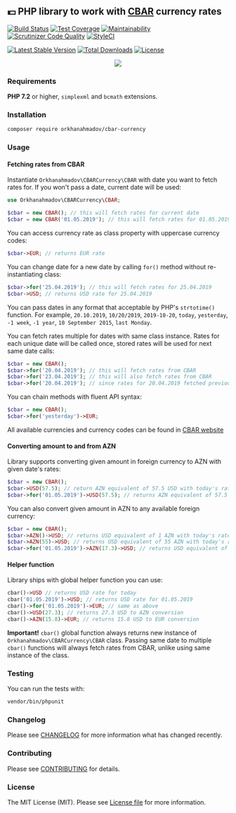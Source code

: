 ## :dollar: PHP library to work with [CBAR](https://www.cbar.az/home?language=en) currency rates

[![Build Status](https://travis-ci.org/orkhanahmadov/cbar-currency.svg?branch=master)](https://travis-ci.org/orkhanahmadov/cbar-currency)
[![Test Coverage](https://api.codeclimate.com/v1/badges/d5cf2c42b3f6febb6a29/test_coverage)](https://codeclimate.com/github/orkhanahmadov/cbar-currency/test_coverage)
[![Maintainability](https://api.codeclimate.com/v1/badges/d5cf2c42b3f6febb6a29/maintainability)](https://codeclimate.com/github/orkhanahmadov/cbar-currency/maintainability)
[![Scrutinizer Code Quality](https://scrutinizer-ci.com/g/orkhanahmadov/cbar-currency/badges/quality-score.png?b=master)](https://scrutinizer-ci.com/g/orkhanahmadov/cbar-currency/?branch=master)
[![StyleCI](https://github.styleci.io/repos/184592322/shield?branch=master)](https://github.styleci.io/repos/184592322)

[![Latest Stable Version](https://poser.pugx.org/orkhanahmadov/cbar-currency/version)](https://packagist.org/packages/orkhanahmadov/cbar-currency)
[![Total Downloads](https://poser.pugx.org/orkhanahmadov/cbar-currency/downloads)](https://packagist.org/packages/orkhanahmadov/cbar-currency)
[![License](https://poser.pugx.org/orkhanahmadov/cbar-currency/license)](https://packagist.org/packages/orkhanahmadov/cbar-currency)

<p align="center">
<img src="https://raw.githubusercontent.com/orkhanahmadov/cbar-currency/master/screenshot.png" />
</p>

### Requirements

**PHP 7.2** or higher, ``simplexml`` and ``bcmath`` extensions.

### Installation

```bash
composer require orkhanahmadov/cbar-currency
```

### Usage

#### Fetching rates from CBAR

Instantiate ``Orkhanahmadov\CBARCurrency\CBAR`` with date you want to fetch rates for. If you won't pass a date, current date will be used:

```php
use Orkhanahmadov\CBARCurrency\CBAR;

$cbar = new CBAR(); // this will fetch rates for current date
$cbar = new CBAR('01.05.2019'); // this will fetch rates for 01.05.2019
```

You can access currency rate as class property with uppercase currency codes:
```php
$cbar->EUR; // returns EUR rate
```

You can change date for a new date by calling ``for()`` method without re-instantiating class:

```php
$cbar->for('25.04.2019'); // this will fetch rates for 25.04.2019
$cbar->USD; // returns USD rate for 25.04.2019
```

You can pass dates in any format that acceptable by PHP's ``strtotime()`` function.
For example, ``20.10.2019``, ``10/20/2019``, ``2019-10-20``, ``today``, ``yesterday``, ``-1 week``, ``-1 year``, ``10 September 2015``, ``last Monday``.

You can fetch rates multiple for dates with same class instance. Rates for each unique date will be called once, stored rates will be used for next same date calls:

```php
$cbar = new CBAR();
$cbar->for('20.04.2019'); // this will fetch rates from CBAR
$cbar->for('23.04.2019'); // this will also fetch rates from CBAR
$cbar->for('20.04.2019'); // since rates for 20.04.2019 fetched previously, this won't fetch anything from CBAR, will use stored rates
```

You can chain methods with fluent API syntax:

```php
$cbar = new CBAR();
$cbar->for('yesterday')->EUR;
```

All available currencies and currency codes can be found in [CBAR website](https://www.cbar.az/currency/rates?language=en)

#### Converting amount to and from AZN

Library supports converting given amount in foreign currency to AZN with given date's rates:

```php
$cbar = new CBAR();
$cbar->USD(57.5); // return AZN equivalent of 57.5 USD with today's rates
$cbar->for('01.05.2019')->USD(57.5); // returns AZN equivalent of 57.5 USD with 01.05.2019 rates
```

You can also convert given amount in AZN to any available foreign currency:

```php
$cbar = new CBAR();
$cbar->AZN()->USD; // returns USD equivalent of 1 AZN with today's rates
$cbar->AZN(55)->USD; // returns USD equivalent of 55 AZN with today's rates
$cbar->for('01.05.2019')->AZN(17.3)->USD; // returns USD equivalent of 17.3 AZN with 01.05.2019 rates
```

#### Helper function

Library ships with global helper function you can use:

```php
cbar()->USD // returns USD rate for today
cbar('01.05.2019')->USD; // returns USD rate for 01.05.2019
cbar()->for('01.05.2019')->EUR; // same as above
cbar()->USD(27.3); // returns 27.3 USD to AZN conversion
cbar()->AZN(15.8)->EUR; // returns 15.8 USD to EUR conversion
```

**Important!** ``cbar()`` global function always returns new instance of ``Orkhanahmadov\CBARCurrency\CBAR`` class.
Passing same date to multiple ``cbar()`` functions will always fetch rates from CBAR, unlike using same instance of the class.

### Testing
You can run the tests with:

```bash
vendor/bin/phpunit
```

### Changelog
Please see [CHANGELOG](https://github.com/orkhanahmadov/cbar-currency/blob/master/CHANGELOG.md) for more information what has changed recently.

### Contributing
Please see [CONTRIBUTING](https://github.com/orkhanahmadov/cbar-currency/blob/master/CONTRIBUTING.md) for details.

### License
The MIT License (MIT). Please see [License file](https://github.com/orkhanahmadov/cbar-currency/blob/master/LICENSE.md) for more information.
